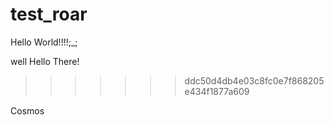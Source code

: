 # test_roar

Hello World!!!!;_;

well Hello There!
>>>>>>> ddc50d4db4e03c8fc0e7f868205e434f1877a609

Cosmos
